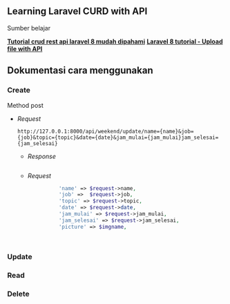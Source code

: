 ## Learning Laravel CURD with API
Sumber belajar 

**[Tutorial crud rest api laravel 8 mudah dipahami](https://www.youtube.com/watch?v=y_HuQ7NMlTw)**
**[Laravel 8 tutorial - Upload file with API](https://youtu.be/k7aXBY0HPCEhttps)**

## Dokumentasi cara menggunakan 
### Create
Method post
- *Request*
    ```
    http://127.0.0.1:8000/api/weekend/update/name={name}&job={job}&topic={topic}&date={date}&jam_mulai={jam_mulai}jam_selesai={jam_selesai}
    ```

    - *Response*
    ```json

    ```

    - *Request*
      ```php
                'name' => $request->name,
                'job' =>  $request->job,
                'topic' => $request->topic,
                'date' => $request->date,
                'jam_mulai' => $request->jam_mulai,
                'jam_selesai' => $request->jam_selesai,
                'picture' => $imgname,
    
    ```
### Update
### Read
### Delete